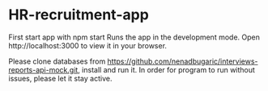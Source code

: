 # HR-recruitment-app
First start app with npm start
Runs the app in the development mode.
Open http://localhost:3000 to view it in your browser.

Please clone databases from https://github.com/nenadbugaric/interviews-reports-api-mock.git, install and run it. In order for program to run without issues, please let it stay active.
